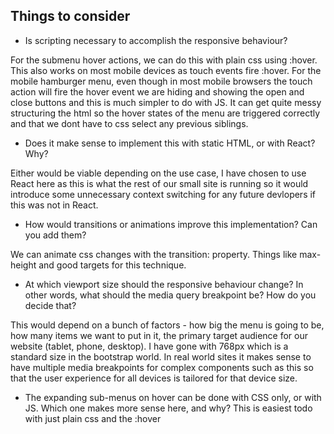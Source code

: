 ## Things to consider

- Is scripting necessary to accomplish the responsive behaviour?

For the submenu hover actions, we can do this with plain css using :hover. This also works on most mobile devices as touch events fire :hover. 
For the mobile hamburger menu, even though in most mobile browsers the touch action will fire the hover event we are hiding and showing
the open and close buttons and this is much simpler to do with JS. It can get quite messy structuring the html so the hover states of the menu are 
triggered correctly and that we dont have to css select any previous siblings. 


- Does it make sense to implement this with static HTML, or with React? Why?

Either would be viable depending on the use case, I have chosen to use React here as this is what the rest of our small site is running so it would 
introduce some unnecessary context switching for any future devlopers if this was not in React.

- How would transitions or animations improve this implementation? Can you add them?

We can animate css changes with the transition: property. Things like max-height and good targets for this technique.

- At which viewport size should the responsive behaviour change? In other words, what should the media query breakpoint be? How do you decide that?

This would depend on a bunch of factors - how big the menu is going to be, how many items we want to put in it, the primary target audience for our website (tablet, phone, desktop). I have gone with 768px which is a standard size in the bootstrap world. 
In real world sites it makes sense to have multiple media breakpoints for complex components such as this so that the user experience for all devices is 
tailored for that device size.

- The expanding sub-menus on hover can be done with CSS only, or with JS. Which one makes more sense here, and why?
This is easiest todo with just plain css and the :hover
